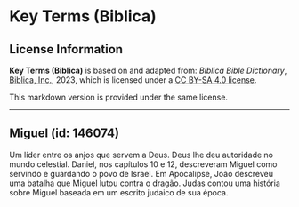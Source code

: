 # Key Terms (Biblica)

## License Information

**Key Terms (Biblica)** is based on and adapted from: _Biblica Bible Dictionary_, [Biblica, Inc.](https://www.biblica.com/), 2023, which is licensed under a [CC BY-SA 4.0 license](https://creativecommons.org/licenses/by-sa/4.0/legalcode.en).

This markdown version is provided under the same license.



--------------------------------

## Miguel (id: 146074)

Um líder entre os anjos que servem a Deus. Deus lhe deu autoridade no mundo celestial. Daniel, nos capítulos 10 e 12, descreveram Miguel como servindo e guardando o povo de Israel. Em Apocalipse, João descreveu uma batalha que Miguel lutou contra o dragão. Judas contou uma história sobre Miguel baseada em um escrito judaico de sua época.


